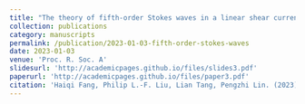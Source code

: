 ```yaml
---
title: "The theory of fifth-order Stokes waves in a linear shear current"
collection: publications
category: manuscripts
permalink: /publication/2023-01-03-fifth-order-stokes-waves
date: 2023-01-03
venue: 'Proc. R. Soc. A'
slidesurl: 'http://academicpages.github.io/files/slides3.pdf'
paperurl: 'http://academicpages.github.io/files/paper3.pdf'
citation: 'Haiqi Fang, Philip L.-F. Liu, Lian Tang, Pengzhi Lin. (2023). &quot;The theory of fifth-order Stokes waves in a linear shear current.&quot; <i>Proc. R. Soc. A</i>, 479: 20230565. [doi: 10.1098/rspa.2023.0565](https://doi.org/10.1098/rspa.2023.0565)'
---
```


